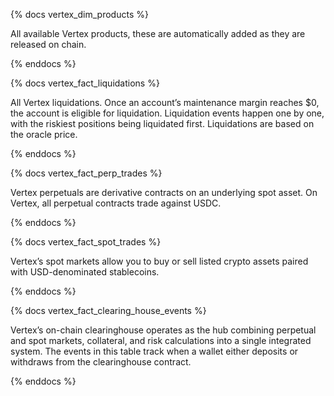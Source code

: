 {% docs vertex_dim_products %}

All available Vertex products, these are automatically added as they are released on chain.


{% enddocs %}

{% docs vertex_fact_liquidations %}

All Vertex liquidations. Once an account’s maintenance margin reaches $0, the account is eligible for liquidation. Liquidation events happen one by one, with the riskiest positions being liquidated first. Liquidations are based on the oracle price.


{% enddocs %}

{% docs vertex_fact_perp_trades %}

Vertex perpetuals are derivative contracts on an underlying spot asset. On Vertex, all perpetual contracts trade against USDC.

{% enddocs %}

{% docs vertex_fact_spot_trades %}

Vertex’s spot markets allow you to buy or sell listed crypto assets paired with USD-denominated stablecoins.

{% enddocs %}

{% docs vertex_fact_clearing_house_events %}

Vertex’s on-chain clearinghouse operates as the hub combining perpetual and spot markets, collateral, and risk calculations into a single integrated system. The events in this table track when a wallet either deposits or withdraws from the clearinghouse contract.

{% enddocs %}